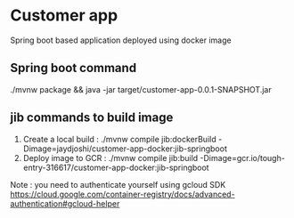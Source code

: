 # Customer app 
Spring boot based application deployed using docker image

## Spring boot command
./mvnw package && java -jar target/customer-app-0.0.1-SNAPSHOT.jar

## jib commands to build image
1. Create a local build : ./mvnw compile jib:dockerBuild -Dimage=jaydjoshi/customer-app-docker:jib-springboot
2. Deploy image to GCR : ./mvnw compile jib:build -Dimage=gcr.io/tough-entry-316617/customer-app-docker:jib-springboot

Note : you need to authenticate yourself using gcloud SDK https://cloud.google.com/container-registry/docs/advanced-authentication#gcloud-helper

